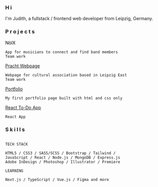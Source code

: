### H i

I'm Judith, a fullstack / frontend web developer from Leipzig, Germany.


### P r o j e c t s

<a href="https://make.noix.space/" target="_blank" style="text-decoration: none; color:black;">NöIX</a>
```
App for musicians to connect and find band members
Team work
```

<a href="https://pracht-ev.net/en" target="_blank">Pracht Webpage</a>
```
Webpage for cultural association based in Leipzig East
Team work
```

<a href="https://judithcrasser.github.io/portfolio/">Portfolio</a>

```
My first portfolio page built with html and css only
```

<a href="https://judithcrasser.github.io/to-do-app/">React To-Do App</a>
```
React App
```

### S k i l l s
```

TECH STACK

HTML5 / CSS3 / SASS/SCSS / Bootstrap / Tailwind / 
JavaScript / React / Node.js / MongoDB / Express.js
Adobe InDesign / Photoshop / Illustrator / Premiere

LEARNING

Next.js / TypeScript / Vue.js / Figma and more

```
